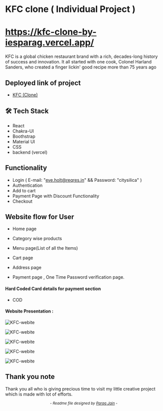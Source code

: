 # KFC clone ( Individual Project )

# https://kfc-clone-by-iesparag.vercel.app/

KFC is a global chicken restaurant brand with a rich, decades-long history of success and innovation. It all started with one cook, Colonel Harland Sanders, who created a finger lickin' good recipe more than 75 years ago

## Deployed link of project
- <a href="https://kfc-clone-by-iesparag.vercel.app/">KFC (Clone)</a>

## 🛠 Tech Stack

- React
- Chakra-UI
- Boothstrap
- Material UI
- CSS
- backend (vercel)

## Functionality

- Login  ( E-mail: "eve.holt@reqres.in" && Password: "citysilica" )
- Authentication
- Add to cart
- Payment Page with Discount Functionality
- Checkout

## Website flow for User

- Home page

- Category wise products

- Menu page(List of all the Items)

- Cart page

- Address page

- Payment page , One Time Password verification page.


    
#### Hard Coded Card details for payment section

- COD

#### Website Presentation :
![KFC-webite](https://user-images.githubusercontent.com/103980322/207100936-c7db110f-3de7-413c-ab6f-6876ca1afb75.png)

![KFC-webite](https://user-images.githubusercontent.com/103980322/207100926-cf62dda3-2beb-492d-87f9-53d6689bb0c6.png)

![KFC-webite](https://user-images.githubusercontent.com/103980322/207100918-9346e81b-7831-4a5f-9922-a45dab34409a.png)

![KFC-webite](https://user-images.githubusercontent.com/103980322/207100945-efa724b3-60cb-4f1b-a14c-84d7f458acee.png)

![KFC-webite](https://user-images.githubusercontent.com/103980322/207100933-d5152412-355a-4857-95b8-80a3a29443f7.png)


## Thank you note
Thank you all who is giving precious time to visit my little creative project which is made with lot of efforts.

_<p align="center"><sub>- Readme file designed by <a href="https://github.com/iesparag">Parag Jain</a> -</sub></p>_
